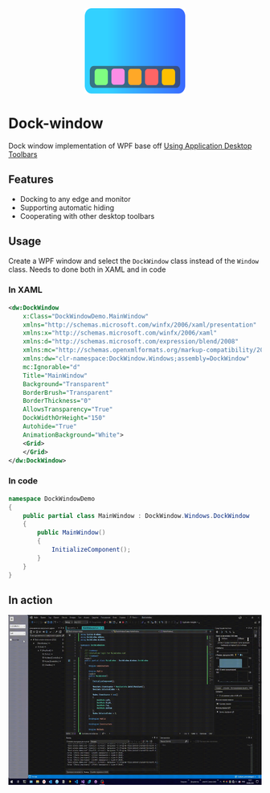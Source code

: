 <div align="Center">
    <img
        src="https://github.com/FatRainbowPony/Dock-window/blob/main/img/DockWindow.svg"
        alt="Dock window" 
        width="200" 
        height="170">
</div>

# Dock-window
Dock window implementation of WPF base off [Using Application Desktop Toolbars](https://msdn.microsoft.com/en-us/library/bb776821.aspx)

 ## Features
- Docking to any edge and monitor 
- Supporting automatic hiding
- Cooperating with other desktop toolbars

## Usage
Create a WPF window and select the `DockWindow` class instead of the `Window` class. Needs to done  both in XAML and in code

### In XAML
```xml
<dw:DockWindow 
    x:Class="DockWindowDemo.MainWindow"
    xmlns="http://schemas.microsoft.com/winfx/2006/xaml/presentation"
    xmlns:x="http://schemas.microsoft.com/winfx/2006/xaml"
    xmlns:d="http://schemas.microsoft.com/expression/blend/2008"
    xmlns:mc="http://schemas.openxmlformats.org/markup-compatibility/2006"
    xmlns:dw="clr-namespace:DockWindow.Windows;assembly=DockWindow"
    mc:Ignorable="d"
    Title="MainWindow" 
    Background="Transparent"
    BorderBrush="Transparent"
    BorderThickness="0"
    AllowsTransparency="True"
    DockWidthOrHeight="150"
    Autohide="True"
    AnimationBackground="White">
    <Grid>
    </Grid>
</dw:DockWindow>
```

### In code
```csharp
namespace DockWindowDemo
{
    public partial class MainWindow : DockWindow.Windows.DockWindow
    {
        public MainWindow()
        {
            InitializeComponent();
        }
    }
}
```
## In action
<img src="https://github.com/FatRainbowPony/Dock-window/blob/main/img/InAction.gif" width="600" height="338"/>